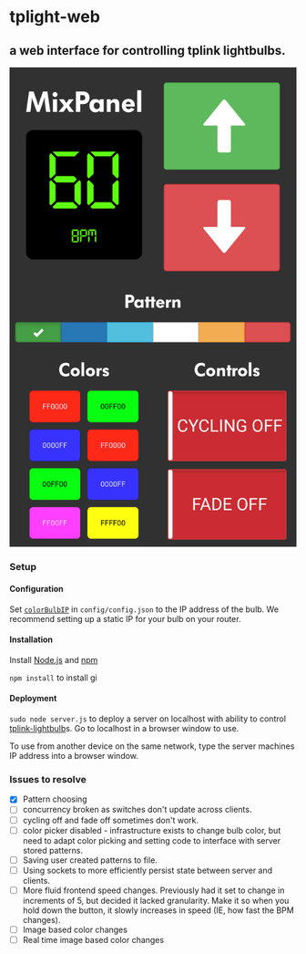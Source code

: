 # tplight-web
## a web interface for controlling tplink lightbulbs.

![frontend](frontend.png)


### Setup
#### Configuration
Set [`colorBulbIP`](https://github.com/JamesTwisleton/tplight-web/blob/7e3ee072e8bc1ca5ea8d28271715a91f47860194/config/config.json#L3)  in `config/config.json` to the IP address of the bulb. We recommend setting up a static IP for your bulb on your router.



#### Installation
Install [Node.js](https://nodejs.org/en/) and [npm](https://www.npmjs.com/)

`npm install` to install
gi 
#### Deployment
`sudo node server.js` to deploy a server on localhost with ability to control [tplink-lightbulb](https://github.com/konsumer/tplink-lightbulb)s. Go to localhost in a browser window to use. 

To use from another device on the same network, type the server machines IP address into a browser window.

### Issues to resolve

- [x] Pattern choosing
- [ ] concurrency broken as switches don't update across clients.
- [ ] cycling off and fade off sometimes don't work.
- [ ] color picker disabled - infrastructure exists to change bulb color, but need to adapt
color picking and setting code to interface with server stored patterns.
- [ ] Saving user created patterns to file.
- [ ] Using sockets to more efficiently persist state between server and clients.
- [ ] More fluid frontend speed changes. Previously had it set to change in increments of 5, but decided it lacked granularity. Make it so when you hold down the button, it slowly increases in speed (IE, how fast the BPM changes).
- [ ] Image based color changes
- [ ] Real time image based color changes
